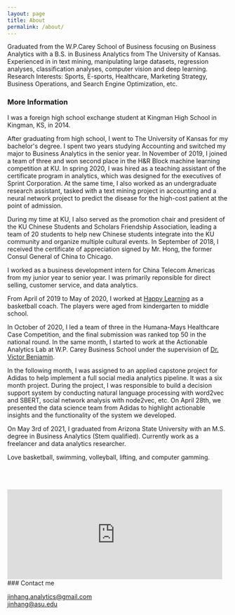 ```yaml
---
layout: page
title: About
permalink: /about/
---
```


Graduated from the W.P.Carey School of Business focusing on Business Analytics with a B.S. in Business Analytics from The University of Kansas.<br/>
Experienced in in text mining, manipulating large datasets, regression analyses, classification analyses, computer vision and deep learning.<br/>
Research Interests: Sports, E-sports, Healthcare, Marketing Strategy, Business Operations, and Search Engine Optimization, etc.<br/>

### More Information

I was a foreign high school exchange student at Kingman High School in Kingman, KS, in 2014.<br/>

After graduating from high school, I went to The University of Kansas for my bachelor's degree. 
I spent two years studying Accounting and switched my major to Business Analytics in the senior year. 
In November of 2019, I joined a team of three and won second place in the H&R Block machine learning competition at KU. 
In spring 2020, I was hired as a teaching assistant of the certificate program in analytics, which was designed for the executives of Sprint Corporation. 
At the same time, I also worked as an undergraduate research assistant, 
tasked with a text mining project in accounting and a neural network project to predict the disease for the high-cost patient at the point of admission.<br/>

During my time at KU, I also served as the promotion chair and president of the KU Chinese Students and Scholars Friendship Association, 
leading a team of 20 students to help new Chinese students integrate into the KU community and organize multiple cultural events. 
In September of 2018, I received the certificate of appreciation signed by Mr. Hong, the former Consul General of China to Chicago.<br/>

I worked as a business development intern for China Telecom Americas from my junior year to senior year. I was primarily reponsible for direct selling, customer service, and data analytics. <br/>

From April of 2019 to May of 2020, I worked at [Happy Learning](https://happylearning.org/) as a basketball coach. The players were aged from kindergarten to middle school.<br/>

In October of 2020, I led a team of three in the Humana-Mays Healthcare Case Competition, and the final submission was ranked top 50 in the national round. In the same month, I started to work at the Actionable Analytics Lab at W.P. Carey Business School under the supervision of [Dr. Victor Benjamin](https://wpcarey.asu.edu/people/profile/979699).<br/>

In the following month, I was assigned to an applied capstone project for Adidas to help implement a full social media analytics pipeline. It was a six month project. During the project, I was responsible to build a decision support system by conducting natural language processing with word2vec and SBERT, social network analysis with node2vec, etc. On April 28th, we presented the data science team from Adidas to highlight actionable insights and the functionality of the system we developed.<br/>

On May 3rd of 2021, I graduated from Arizona State University with an M.S. degree in Business Analytics (Stem qualified). Currently work as a freelancer and data analytics researcher.<br/>

Love basketball, swimming, volleyball, lifting, and computer gamming.<br/>
<br/>
<br/>
<br/>
<iframe width="490" height="205" src="https://mars.nasa.gov/layout/embed/send-your-name/future/certificate/?cn=614621981934" frameborder="0"></iframe>
<br/>
### Contact me

[jinhang.analytics@gmail.com](mailto:jinhang.analytics@gmail.com)<br/>
[jinhang@asu.edu](mailto:jinhang@asu.edu)
